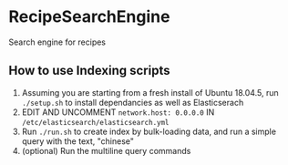 # RecipeSearchEngine
Search engine for recipes

## How to use Indexing scripts
1. Assuming you are starting from a fresh install of Ubuntu 18.04.5, run `./setup.sh` to install dependancies as well as Elasticserach
2. EDIT AND UNCOMMENT `network.host: 0.0.0.0` IN `/etc/elasticsearch/elasticsearch.yml`
3. Run `./run.sh` to create index by bulk-loading data, and run a simple query with the text, "chinese"
4. (optional) Run the multiline query commands
